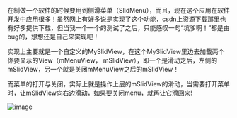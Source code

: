 在制做一个软件的时候要用到侧滑菜单（SlidMenu），而且，现在这个应用在软件开发中应用很多！虽然网上有好多说是实现了这个功能，csdn上资源下载那里也有好多提供下载，但当我一个一个的测试了之后，只能感叹一句“坑爹啊！”都是由bug的，想想还是自己来实现吧！

实现上主要就是一个自定义的MySlidView，在这个MySlidView里边去加载两个你要显示的View（mMenuView， mSlidView），即一个是滑动之后，左侧的mSlidView，另一个就是关闭mMenuView之后的mSlidView！

而菜单的打开与关闭，实际上就是操作上层的mSlidView的滑动，当需要打开菜单时，让mSlidView向右边滑动，如果要关闭menu，就再让它滑回来!

![image](http://image142-c.poco.cn/mypoco/myphoto/20130523/17/6478137120130523170141058.png)
